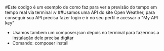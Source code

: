 #Este codigo é um exemplo de como faz para ver a previsão do tempo em tempo real via terminal :v
##Usamos uma API do site Open Weather, para conseguir sua API precisa fazer login e ir no seu perfil e acessar o "My API key"
- Usamos tambem um composer.json depois no terminal para fazermos a instalação dele precisa digitar
- Comando: composer install
